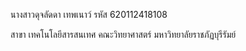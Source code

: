 นางสาวดุจลัดดา เทพเนาว์
รหัส 620112418108

สาขา เทคโนโลยีสารสนเทศ
คณะวิทยาศาสตร์
มหาวิทยาลัยราชภัฏบุรีรัมย์